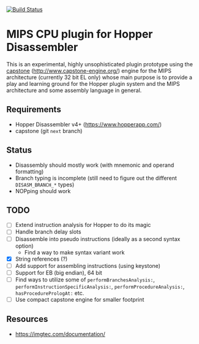 [![Build Status](https://travis-ci.org/makigumo/MIPSCPU.svg?branch=master)](https://travis-ci.org/makigumo/MIPSCPU)

# MIPS CPU plugin for Hopper Disassembler

This is an experimental, highly unsophisticated plugin prototype using the [capstone](https://github.com/aquynh/capstone) (http://www.capstone-engine.org/) engine for the MIPS architecture (currently 32 bit EL only) whose main purpose is to provide a play and learning ground for the Hopper plugin system and the MIPS architecture and some assembly language in general.

## Requirements

* Hopper Disassembler v4+ (https://www.hopperapp.com/)
* capstone (git `next` branch)

## Status

* Disassembly should mostly work (with mnemonic and operand formatting) 
* Branch typing is incomplete (still need to figure out the different `DISASM_BRANCH_*` types)
* NOPping should work

## TODO

* [ ] Extend instruction analysis for Hopper to do its magic
* [ ] Handle branch delay slots
* [ ] Disassemble into pseudo instructions (ideally as a second syntax option)
    * Find a way to make syntax variant work
* [x] String references (?)
* [ ] Add support for assembling instructions (using keystone)
* [ ] Support for EB (big endian), 64 bit
* [ ] Find ways to utilize some of `performBranchesAnalysis:`, `performInstructionSpecificAnalysis:`, `performProcedureAnalysis:`, `hasProcedurePrologAt:` etc.
* [ ] Use compact capstone engine for smaller footprint

## Resources

* https://imgtec.com/documentation/